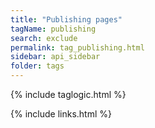 ```yaml
---
title: "Publishing pages"
tagName: publishing
search: exclude
permalink: tag_publishing.html
sidebar: api_sidebar
folder: tags
---
```

{% include taglogic.html %}

{% include links.html %}
